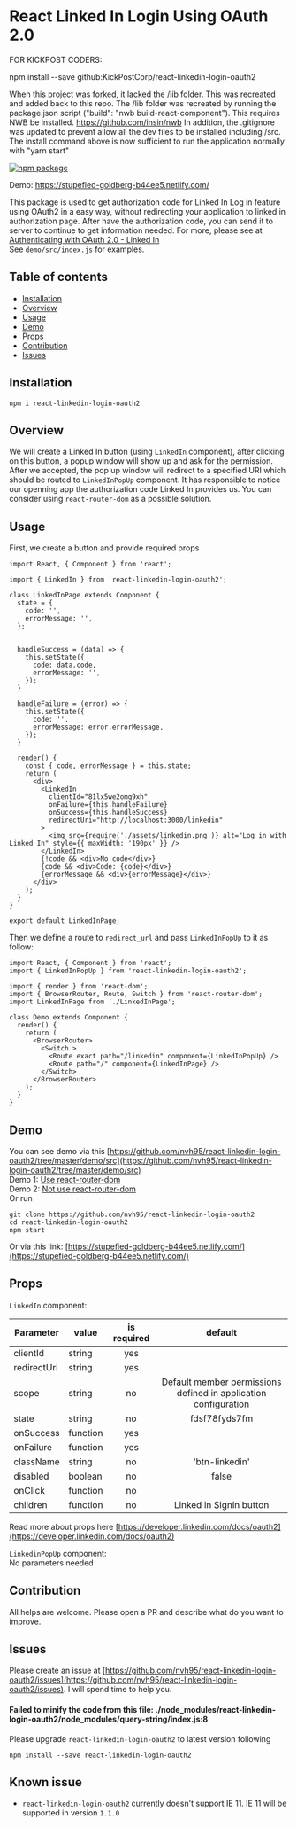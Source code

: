 # React Linked In Login Using OAuth 2.0


FOR KICKPOST CODERS:

npm install --save github:KickPostCorp/react-linkedin-login-oauth2

When this project was forked, it lacked the /lib folder. This was recreated and added back to this repo. The /lib folder was recreated by running the package.json script ("build": "nwb build-react-component"). This requires NWB be installed. https://github.com/insin/nwb
In addition, the .gitignore was updated to prevent allow all the dev files to be installed including /src. The install command above is now sufficient to run the application normally with "yarn start"



[![npm package][npm-badge]][npm]



[npm-badge]: https://img.shields.io/npm/v/react-linkedin-login-oauth2.png
[npm]: https://www.npmjs.org/package/react-linkedin-login-oauth2


Demo: https://stupefied-goldberg-b44ee5.netlify.com/

This package is used to get authorization code for Linked In Log in feature using OAuth2 in a easy way, without redirecting your application to linked in authorization page. After have the authorization code, you can send it to server to continue to get information needed. For more, please see at [Authenticating with OAuth 2.0 - Linked In](https://developer.linkedin.com/docs/oauth2)  
See `demo/src/index.js` for examples.  

## Table of contents
- [Installation](#installation)
- [Overview](#overview)
- [Usage](#usage)
- [Demo](#demo)
- [Props](#props)
- [Contribution](#contribution)
- [Issues](#issues)


## Installation
```
npm i react-linkedin-login-oauth2
```

## Overview
We will create a Linked In button (using `LinkedIn` component), after clicking on this button, a popup window will show up and ask for the permission. After we accepted, the pop up window will redirect to a specified URI which should be routed to `LinkedInPopUp` component. It has responsible to notice our openning app the authorization code Linked In provides us. You can consider using `react-router-dom` as a possible solution.  

## Usage
First, we create a button and provide required props
```
import React, { Component } from 'react';

import { LinkedIn } from 'react-linkedin-login-oauth2';

class LinkedInPage extends Component {
  state = {
    code: '',
    errorMessage: '',
  };


  handleSuccess = (data) => {
    this.setState({
      code: data.code,
      errorMessage: '',
    });
  }

  handleFailure = (error) => {
    this.setState({
      code: '',
      errorMessage: error.errorMessage,
    });
  }
  
  render() {
    const { code, errorMessage } = this.state;
    return (
      <div>
        <LinkedIn
          clientId="81lx5we2omq9xh"
          onFailure={this.handleFailure}
          onSuccess={this.handleSuccess}
          redirectUri="http://localhost:3000/linkedin"
        >
          <img src={require('./assets/linkedin.png')} alt="Log in with Linked In" style={{ maxWidth: '190px' }} />
        </LinkedIn>
        {!code && <div>No code</div>}
        {code && <div>Code: {code}</div>}
        {errorMessage && <div>{errorMessage}</div>}
      </div>
    );
  }
}

export default LinkedInPage;
```
Then we define a route to `redirect_url` and pass `LinkedInPopUp` to it as follow:
```
import React, { Component } from 'react';
import { LinkedInPopUp } from 'react-linkedin-login-oauth2';

import { render } from 'react-dom';
import { BrowserRouter, Route, Switch } from 'react-router-dom';
import LinkedInPage from './LinkedInPage';

class Demo extends Component {
  render() {
    return (
      <BrowserRouter>
        <Switch >
          <Route exact path="/linkedin" component={LinkedInPopUp} />
          <Route path="/" component={LinkedInPage} />
        </Switch>
      </BrowserRouter>
    );
  }
}
```

## Demo
You can see demo via this [https://github.com/nvh95/react-linkedin-login-oauth2/tree/master/demo/src](https://github.com/nvh95/react-linkedin-login-oauth2/tree/master/demo/src)  
Demo 1: [Use react-router-dom](https://github.com/nvh95/react-linkedin-login-oauth2/blob/master/demo/src/index.js)  
Demo 2: [Not use react-router-dom](https://github.com/nvh95/react-linkedin-login-oauth2/blob/master/demo/src/index1.js)  
Or run 
```
git clone https://github.com/nvh95/react-linkedin-login-oauth2
cd react-linkedin-login-oauth2
npm start
```
Or via this link:
[https://stupefied-goldberg-b44ee5.netlify.com/](https://stupefied-goldberg-b44ee5.netlify.com/)
## Props
`LinkedIn` component:  

| Parameter   | value    | is required |         default         |
|-------------|----------|:-----------:|:-----------------------:|
| clientId    | string   |     yes     |                         |
| redirectUri | string   |     yes     |                         |
| scope       | string   |      no     |Default member permissions defined in application configuration|
| state       | string   |      no     |      fdsf78fyds7fm      |
| onSuccess   | function |     yes     |                         |
| onFailure   | function |     yes     |                         |
| className   | string   |      no     |      'btn-linkedin'     |
| disabled    | boolean  |      no     |          false          |
| onClick     | function |      no     |                         |
| children    | function |      no     | Linked in Signin button |

Read more about props here [https://developer.linkedin.com/docs/oauth2](https://developer.linkedin.com/docs/oauth2)

`LinkedinPopUp` component:  
No parameters needed  

## Contribution  
All helps are welcome. Please open a PR and describe what do you want to improve. 

## Issues  
Please create an issue at [https://github.com/nvh95/react-linkedin-login-oauth2/issues](https://github.com/nvh95/react-linkedin-login-oauth2/issues). I will spend time to help you.
#### Failed to minify the code from this file: ./node_modules/react-linkedin-login-oauth2/node_modules/query-string/index.js:8
Please upgrade `react-linkedin-login-oauth2` to latest version following
```
npm install --save react-linkedin-login-oauth2
```
## Known issue
- `react-linkedin-login-oauth2` currently doesn't support IE 11. IE 11 will be supported in version `1.1.0`
